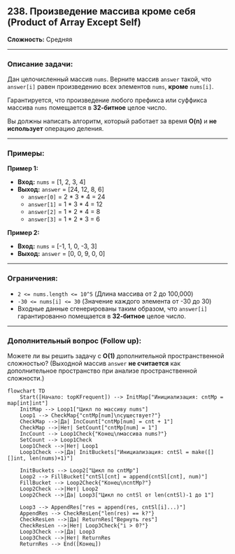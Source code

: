 ## 238. Произведение массива кроме себя (Product of Array Except Self)

**Сложность:** Средняя

---

### Описание задачи:

Дан целочисленный массив `nums`. Верните массив `answer` такой, что `answer[i]` равен произведению всех элементов `nums`, **кроме** `nums[i]`.

Гарантируется, что произведение любого префикса или суффикса массива `nums` помещается в **32-битное** целое число.

Вы должны написать алгоритм, который работает за время **O(n)** и **не использует** операцию деления.

---

### Примеры:

**Пример 1:**
*   **Вход:** `nums` = [1, 2, 3, 4]
*   **Выход:** `answer` = [24, 12, 8, 6]
    *   `answer[0]` = 2 * 3 * 4 = 24
    *   `answer[1]` = 1 * 3 * 4 = 12
    *   `answer[2]` = 1 * 2 * 4 = 8
    *   `answer[3]` = 1 * 2 * 3 = 6

**Пример 2:**
*   **Вход:** `nums` = [-1, 1, 0, -3, 3]
*   **Выход:** `answer` = [0, 0, 9, 0, 0]

---

### Ограничения:

*   `2 <= nums.length <= 10^5` (Длина массива от 2 до 100,000)
*   `-30 <= nums[i] <= 30` (Значение каждого элемента от -30 до 30)
*   Входные данные сгенерированы таким образом, что `answer[i]` гарантированно помещается в **32-битное** целое число.

---

### Дополнительный вопрос (Follow up):

Можете ли вы решить задачу с **O(1)** дополнительной пространственной сложностью? (Выходной массив `answer` **не считается** как дополнительное пространство при анализе пространственной сложности.)

```mermaid
flowchart TD
    Start([Начало: topKFrequent]) --> InitMap["Инициализация: cntMp = map[int]int"]
    InitMap --> Loop1["Цикл по массиву nums"]
    Loop1 --> CheckMap{"cntMp[num]\nсуществует?"}
    CheckMap -->|Да| IncCount["cntMp[num] = cnt + 1"]
    CheckMap -->|Нет| SetCount["cntMp[num] = 1"]
    IncCount --> Loop1Check{"Конец\nмассива nums?"}
    SetCount --> Loop1Check
    Loop1Check -->|Нет| Loop1
    Loop1Check -->|Да| InitBuckets["Инициализация: cntSl = make([][]int, len(nums)+1)"]
    
    InitBuckets --> Loop2["Цикл по cntMp"]
    Loop2 --> FillBucket["cntSl[cnt] = append(cntSl[cnt], num)"]
    FillBucket --> Loop2Check{"Конец\ncntMp?"}
    Loop2Check -->|Нет| Loop2
    Loop2Check -->|Да| Loop3["Цикл по cntSl от len(cntSl)-1 до 1"]
    
    Loop3 --> AppendRes["res = append(res, cntSl[i]...)"]
    AppendRes --> CheckResLen{"len(res) == k?"}
    CheckResLen -->|Да| ReturnRes["Вернуть res"]
    CheckResLen -->|Нет| Loop3Check{"i > 0?"}
    Loop3Check -->|Да| Loop3
    Loop3Check -->|Нет| ReturnRes
    ReturnRes --> End([Конец])
```
